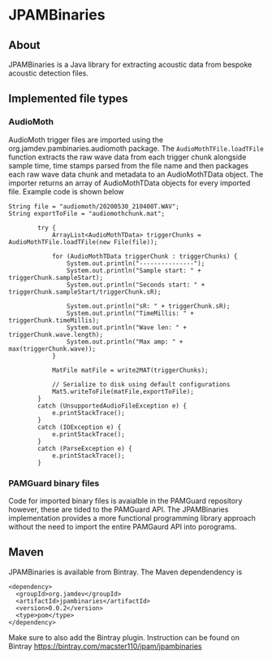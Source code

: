 # JPAMBinaries

## About
JPAMBinaries is a Java library for extracting acoustic data from bespoke acoustic detection files. 

## Implemented file types
### AudioMoth
AudioMoth trigger files are imported using the org.jamdev.pambinaries.audiomoth package. The ```AudioMothTFile.loadTFile``` function extracts the raw wave data from each trigger chunk alongside sample time, time stamps parsed from the file name and then packages each raw wave data chunk and metadata to an AudioMothTData object. The importer returns an array of AudioMothTData objects for every imported file.  Example code is shown below

```
String file = "audiomoth/20200530_210400T.WAV";
String exportToFile = "audiomothchunk.mat"; 

		try {
			ArrayList<AudioMothTData> triggerChunks = AudioMothTFile.loadTFile(new File(file));

			for (AudioMothTData triggerChunk : triggerChunks) {
				System.out.println("---------------");
				System.out.println("Sample start: " + triggerChunk.sampleStart);
				System.out.println("Seconds start: " + triggerChunk.sampleStart/triggerChunk.sR);

				System.out.println("sR: " + triggerChunk.sR);
				System.out.println("TimeMillis: " + triggerChunk.timeMillis);
				System.out.println("Wave len: " + triggerChunk.wave.length);
				System.out.println("Max amp: " + max(triggerChunk.wave));
			}
			
			MatFile matFile = write2MAT(triggerChunks); 
			
			// Serialize to disk using default configurations
			Mat5.writeToFile(matFile,exportToFile);
		} 
		catch (UnsupportedAudioFileException e) {
			e.printStackTrace();
		} 
		catch (IOException e) {
			e.printStackTrace();
		} 
		catch (ParseException e) {
			e.printStackTrace();
		} 
```


### PAMGuard binary files
Code for imported binary files is avaialble in the PAMGuard repository however, these are tided to the PAMGuard API. The JPAMBinaries implementation provides a more functional programming library approach without the need to import the entire PAMGaurd API into porograms. 

## Maven
JPAMBinaries is available from Bintray. The Maven dependendency is

```
<dependency>
  <groupId>org.jamdev</groupId>
  <artifactId>jpambinaries</artifactId>
  <version>0.0.2</version>
  <type>pom</type>
</dependency>
```

Make sure to also add the Bintray plugin. Instruction can be found on Bintray https://bintray.com/macster110/jpam/jpambinaries


